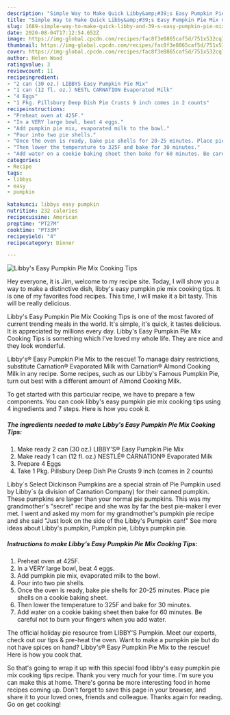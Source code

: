 ```yaml
---
description: "Simple Way to Make Quick Libby&amp;#39;s Easy Pumpkin Pie Mix Cooking Tips"
title: "Simple Way to Make Quick Libby&amp;#39;s Easy Pumpkin Pie Mix Cooking Tips"
slug: 1689-simple-way-to-make-quick-libby-and-39-s-easy-pumpkin-pie-mix-cooking-tips
date: 2020-08-04T17:12:54.652Z
image: https://img-global.cpcdn.com/recipes/fac8f3e8865caf5d/751x532cq70/libbys-easy-pumpkin-pie-mix-cooking-tips-recipe-main-photo.jpg
thumbnail: https://img-global.cpcdn.com/recipes/fac8f3e8865caf5d/751x532cq70/libbys-easy-pumpkin-pie-mix-cooking-tips-recipe-main-photo.jpg
cover: https://img-global.cpcdn.com/recipes/fac8f3e8865caf5d/751x532cq70/libbys-easy-pumpkin-pie-mix-cooking-tips-recipe-main-photo.jpg
author: Helen Wood
ratingvalue: 3
reviewcount: 11
recipeingredient:
- "2 can (30 oz.) LIBBYS Easy Pumpkin Pie Mix"
- "1 can (12 fl. oz.) NESTL CARNATION Evaporated Milk"
- "4 Eggs"
- "1 Pkg. Pillsbury Deep Dish Pie Crusts 9 inch comes in 2 counts"
recipeinstructions:
- "Preheat oven at 425F."
- "In a VERY large bowl, beat 4 eggs."
- "Add pumpkin pie mix, evaporated milk to the bowl."
- "Pour into two pie shells."
- "Once the oven is ready, bake pie shells for 20-25 minutes. Place pie shells on a cookie baking sheet."
- "Then lower the temperature to 325F and bake for 30 minutes."
- "Add water on a cookie baking sheet then bake for 60 minutes. Be careful not to burn your fingers when you add water."
categories:
- Recipe
tags:
- libbys
- easy
- pumpkin

katakunci: libbys easy pumpkin 
nutrition: 232 calories
recipecuisine: American
preptime: "PT27M"
cooktime: "PT33M"
recipeyield: "4"
recipecategory: Dinner

---
```



![Libby&#39;s Easy Pumpkin Pie Mix Cooking Tips](https://img-global.cpcdn.com/recipes/fac8f3e8865caf5d/751x532cq70/libbys-easy-pumpkin-pie-mix-cooking-tips-recipe-main-photo.jpg)

Hey everyone, it is Jim, welcome to my recipe site. Today, I will show you a way to make a distinctive dish, libby&#39;s easy pumpkin pie mix cooking tips. It is one of my favorites food recipes. This time, I will make it a bit tasty. This will be really delicious.

Libby&#39;s Easy Pumpkin Pie Mix Cooking Tips is one of the most favored of current trending meals in the world. It's simple, it's quick, it tastes delicious. It is appreciated by millions every day. Libby&#39;s Easy Pumpkin Pie Mix Cooking Tips is something which I've loved my whole life. They are nice and they look wonderful.

Libby&#39;s® Easy Pumpkin Pie Mix to the rescue! To manage dairy restrictions, substitute Carnation® Evaporated Milk with Carnation® Almond Cooking Milk in any recipe. Some recipes, such as our Libby&#39;s Famous Pumpkin Pie, turn out best with a different amount of Almond Cooking Milk.


To get started with this particular recipe, we have to prepare a few components. You can cook libby&#39;s easy pumpkin pie mix cooking tips using 4 ingredients and 7 steps. Here is how you cook it.

<!--inarticleads1-->

##### The ingredients needed to make Libby&#39;s Easy Pumpkin Pie Mix Cooking Tips:

1. Make ready 2 can (30 oz.) LIBBY&#39;S® Easy Pumpkin Pie Mix
1. Make ready 1 can (12 fl. oz.) NESTLÉ® CARNATION® Evaporated Milk
1. Prepare 4 Eggs
1. Take 1 Pkg. Pillsbury Deep Dish Pie Crusts 9 inch (comes in 2 counts)


Libby´s Select Dickinson Pumpkins are a special strain of Pie Pumpkin used by Libby´s (a division of Carnation Company) for their canned pumpkin. These pumpkins are larger than your normal pie pumpkins. This was my grandmother&#39;s &#34;secret&#34; recipe and she was by far the best pie-maker I ever met. I went and asked my mom for my grandmother&#39;s pumpkin pie recipe and she said &#34;Just look on the side of the Libby&#39;s Pumpkin can!&#34; See more ideas about Libby&#39;s pumpkin, Pumpkin pie, Libbys pumpkin pie. 

<!--inarticleads2-->

##### Instructions to make Libby&#39;s Easy Pumpkin Pie Mix Cooking Tips:

1. Preheat oven at 425F.
1. In a VERY large bowl, beat 4 eggs.
1. Add pumpkin pie mix, evaporated milk to the bowl.
1. Pour into two pie shells.
1. Once the oven is ready, bake pie shells for 20-25 minutes. Place pie shells on a cookie baking sheet.
1. Then lower the temperature to 325F and bake for 30 minutes.
1. Add water on a cookie baking sheet then bake for 60 minutes. Be careful not to burn your fingers when you add water.


The official holiday pie resource from LIBBY&#39;S Pumpkin. Meet our experts, check out our tips &amp; pre-heat the oven. Want to make a pumpkin pie but do not have spices on hand? Libby&#39;s® Easy Pumpkin Pie Mix to the rescue! Here is how you cook that. 

So that's going to wrap it up with this special food libby&#39;s easy pumpkin pie mix cooking tips recipe. Thank you very much for your time. I'm sure you can make this at home. There's gonna be more interesting food in home recipes coming up. Don't forget to save this page in your browser, and share it to your loved ones, friends and colleague. Thanks again for reading. Go on get cooking!
